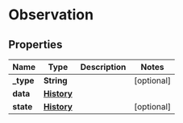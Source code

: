 # Observation

## Properties
Name | Type | Description | Notes
------------ | ------------- | ------------- | -------------
**_type** | **String** |  |  [optional]
**data** | [**History**](History.md) |  | 
**state** | [**History**](History.md) |  |  [optional]
